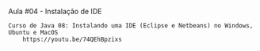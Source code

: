 Aula #04 - Instalação de IDE

    Curso de Java 08: Instalando uma IDE (Eclipse e Netbeans) no Windows, Ubuntu e MacOS
        https://youtu.be/74QEhBpzixs
